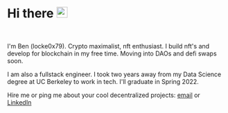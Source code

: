 # Hi there <img src="https://media.giphy.com/media/hvRJCLFzcasrR4ia7z/giphy.gif" width="25px">
<br />

I'm Ben (locke0x79). Crypto maximalist, nft enthusiast. I build nft's and develop for blockchain in my free time. Moving into DAOs and defi swaps soon.

I am also a fullstack engineer. I took two years away from my Data Science degree at UC Berkeley to work in tech. I'll graduate in Spring 2022.

Hire me or ping me about your cool decentralized projects: [email](mailto:1996byk@gmail.com?subject=Hi!) or [LinkedIn](https://www.linkedin.com/in/ben-kim-740412149/)
